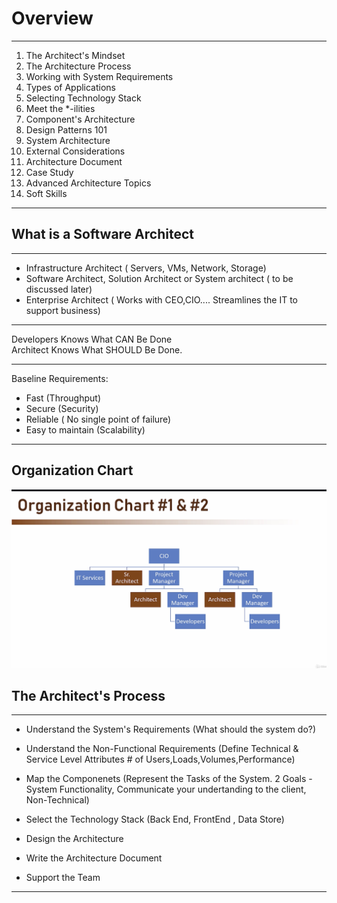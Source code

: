 # Overview
***
1. The Architect's Mindset
2. The Architecture Process
3. Working with System Requirements
4. Types of Applications
5. Selecting Technology Stack 
6. Meet the *-ilities
7. Component's Architecture
8. Design Patterns 101
9. System Architecture
10. External Considerations 
11. Architecture Document 
12. Case Study
13. Advanced Architecture Topics
14. Soft Skills
***

## What is a Software Architect 
***
- Infrastructure Architect ( Servers, VMs, Network, Storage)
- Software Architect, Solution Architect or System architect ( to be discussed later)
- Enterprise Architect ( Works with CEO,CIO.... Streamlines the IT to support business)
***
  
Developers Knows What CAN Be Done  
Architect Knows What SHOULD Be Done. 

***
Baseline Requirements: 
- Fast (Throughput)
- Secure (Security) 
- Reliable ( No single point of failure)
- Easy to maintain (Scalability)
***

## Organization Chart 
![images](https://github.com/KennySoh/Technical-Interview/blob/master/oop/softwareOrgChart.png)

## The Architect's Process
***
- Understand the System's Requirements 
(What should the system do?)

- Understand the Non-Functional Requirements 
(Define Technical & Service Level Attributes # of Users,Loads,Volumes,Performance)

- Map the Componenets
(Represent the Tasks of the System. 2 Goals - System Functionality, Communicate your undertanding to the client, Non-Technical)

- Select the Technology Stack
(Back End, FrontEnd , Data Store)

- Design the Architecture
- Write the Architecture Document
- Support the Team
***

